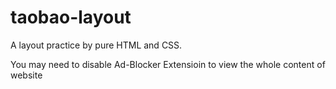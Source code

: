 # taobao-layout
A layout practice by pure HTML and CSS. 

You may need to disable Ad-Blocker Extensioin to view the whole content of website
